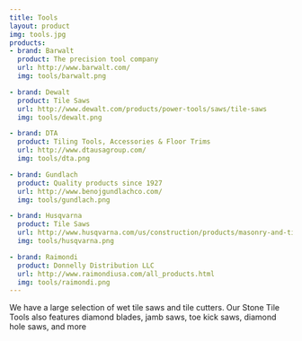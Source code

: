 ```yaml
---
title: Tools
layout: product
img: tools.jpg
products:
- brand: Barwalt
  product: The precision tool company
  url: http://www.barwalt.com/
  img: tools/barwalt.png

- brand: Dewalt
  product: Tile Saws
  url: http://www.dewalt.com/products/power-tools/saws/tile-saws
  img: tools/dewalt.png

- brand: DTA
  product: Tiling Tools, Accessories & Floor Trims
  url: http://www.dtausagroup.com/
  img: tools/dta.png

- brand: Gundlach
  product: Quality products since 1927
  url: http://www.benojgundlachco.com/
  img: tools/gundlach.png

- brand: Husqvarna
  product: Tile Saws
  url: http://www.husqvarna.com/us/construction/products/masonry-and-tile-saws-product-range/
  img: tools/husqvarna.png

- brand: Raimondi
  product: Donnelly Distribution LLC
  url: http://www.raimondiusa.com/all_products.html
  img: tools/raimondi.png
---
```


We have a large selection of wet tile saws and tile cutters. Our Stone Tile Tools also features diamond blades, jamb saws, toe kick saws, diamond hole saws, and more
